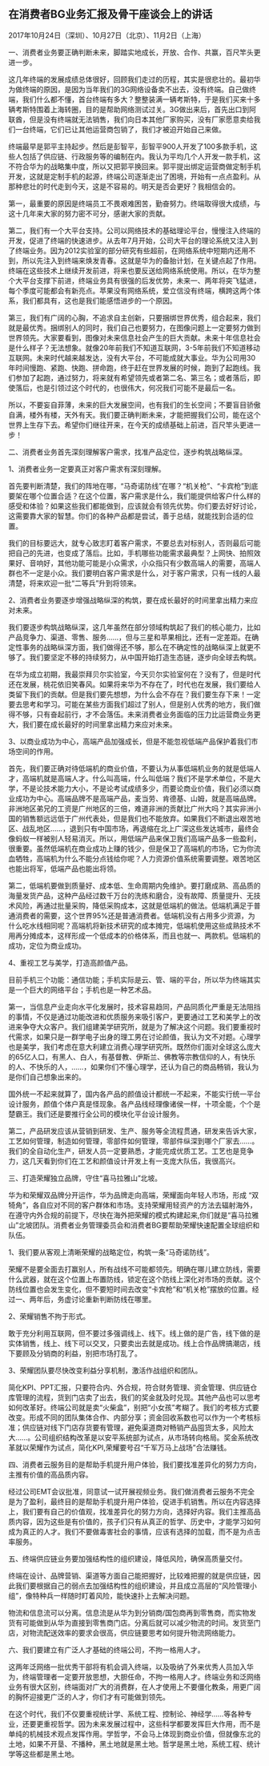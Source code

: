 ## 在消费者BG业务汇报及骨干座谈会上的讲话

2017年10月24日（深圳）、10月27日（北京）、11月2日（上海）



一、消费者业务要正确判断未来，脚踏实地成长，开放、合作、共赢，百尺竿头更进一步。

这几年终端的发展成绩总体很好，回顾我们走过的历程，其实是很悲壮的。最初华为做终端的原因，是因为当年我们的3G网络设备卖不出去，没有终端。自己做终端，我们什么都不懂，首台终端有多大？整整装满一辆考斯特，于是我们买来十多辆考斯特围着上海转圈，目的是帮助网络测试过关。3G做出来后，首先出口到阿联酋，但是没有终端就无法销售，我们向日本其他厂家购买，没有厂家愿意卖给我们一台终端，它们已让其他运营商包销了，我们才被迫开始自己来做。

终端最早是郭平主持起步。然后是彭智平，彭智平900人开发了100多款手机，这些人包括了供应链、行政服务等的编制在内。我认为平均几个人开发一款手机，这不符合华为的战略集中度，所以又把郭平换回来。郭平提出绑定运营商做定制手机开发，这就是定制手机的起源，终端公司逐渐走出了困境，开始有一点点盈利。从那种悲壮的时代走到今天，这是不容易的。明天是否会更好？我相信会的。

第一，最重要的原因是终端员工不畏艰难困苦，勤奋努力。终端取得很大成绩，与这十几年来大家的努力密不可分，感谢大家的贡献。

第二，我们有一个大平台支持。公司以网络技术的基础理论平台，慢慢注入终端的开发，促进了终端的快速进步。从去年7月开始，公司大平台的理论系统又注入到了终端业务。因为2012实验室的部分研究有些超前，在网络系统中短期内还用不到，所以先注入到终端来焕发青春。这就是华为的备胎计划，在关键点起了作用。终端在这些技术上继续开发前进，将来也要反送给网络系统使用。所以，在华为整个大平台支撑下前进，终端业务具有很强的后发优势，未来一、两年将突飞猛进，每个季度可能都会有新亮点。苹果没有网络系统，爱立信没有终端，横跨这两个体系，我们都具有，这也是我们能感悟进步的一个原因。

第三，我们有广阔的心胸，不追求自主创新，只要捆绑世界优秀，组合起来，我们就是最优秀。捆绑别人的同时，我们自己也要努力，在图像问题上一定要努力做到世界领先。大家要看到，图像对未来信息社会产生的巨大贡献。未来十年信息社会是什么样子？无法想象。就像20年前我们不知道互联网，3-5年前我们不知道移动互联网。未来时代越来越发达，没有大平台，不可能成就大事业。华为公司用30年时间慢跑、紧跑、快跑、拼命跑，终于赶在世界发展的时候，跑到了起跑线。我们参加了起跑，通过努力，将来就有希望领先或者第二名、第三名；或者落后，即使落后，也是引领过这个时代的，也很伟大，何况我们可能不是最后一名。

所以，不要妄自菲薄，未来的巨大发展空间，也有我们的生长空间；不要盲目骄傲自满，楼外有楼，天外有天。我们要正确判断未来，才能把握我们公司，能在这个世界上生存下去。希望你们继往开来，在今天的成绩基础上前进，百尺竿头更进一步！

二、消费者业务首先深刻理解客户需求，找准产品定位，逐步构筑战略纵深。

1、消费者业务一定要真正对客户需求有深刻理解。

首先要判断清楚，我们的阵地在哪，“马奇诺防线”在哪？“机关枪”、“卡宾枪”到底要架在哪个位置合适？在这个位置，客户需求是什么，我们能提供给客户什么样的感受和体验？如果这些我们都能做到，应该就会有领先优势。你们要去好好讨论，这需要靠大家的智慧。你们的各种产品都是尝试，善于总结，就能找到合适的位置。

我们的目标要远大，就专心致志盯着客户需求，不要总去对标别人，否则最后可能把自己的先进，也变成了落后。比如，手机哪些功能需求最典型？上网快、拍照效果好、音响好，其他功能可能是小众需求，小众指只有少数高端人的需要，高端人群也不一定是小众。我们要明白客户需求是什么，对于客户需求，只有一线的人最清楚，将来欢迎一批“二等兵”升到将领来。

2、消费者业务要逐步增强战略纵深的构筑，要在成长最好的时间里拿出精力来应对未来。

我们要逐步构筑战略纵深，这几年虽然在部分领域构筑起了我们的核心能力，比如产品竞争力、渠道、零售、服务……，但与三星和苹果相比，还有一定差距。在确定性事务的战略纵深方面，我们做得还不够，那么在不确定性的战略纵深上就更不够了。我们要坚定不移的持续努力，从中国开始打造生态链，逐步向全球去构筑。

在华为成立初期，我最崇拜贝尔实验室，今天贝尔实验室何在？没有了，但是时代还在发展，桃花依旧笑春风。如果将来华为不存在了，时代也在发展，我们要给人类留下我们的贡献。但是我们要先想想，为什么会不存在？我们要生存下来！一定要去思考和学习。可能在某些方面我们超过了别人，但是别人优秀的地方，我们做得不够，只有奋起前行，才不会落伍。未来消费者业务面临的压力比运营商业务更大，我们要在成长最好的时间里拿出精力来应对未来。

3、以商业成功为中心，高端产品加强成长，但是不能忽视低端产品保护着我们市场空间的作用。

首先，我们要正确对待低端机的商业价值，不要认为从事低端机业务的就是低端人才，高端机就是高端人才。什么叫高端，什么叫低端？我们不是学术单位，不是大学，不是论技术能力大小，不是论考试成绩多少，而要论商业价值，我们必须以商业成功为中心。高端品牌不是高端产品，麦当劳、肯德基、山姆，就是高端品牌。非洲地区弟兄的工资是广州地区的三倍，难道非洲的贡献比广州大吗？其实非洲小国的销售额远远低于广州代表处，但是我们也不能放弃。如果我们不断退出艰苦地区、战乱地区……，退到只有中国市场，再退缩在北上广深这些发达城市，最终会像蚂蚁一样被别人轻易消灭。所以，用低端产品来保卫我们高端产品多一些盈利，很重要。虽然低端机在商业成功上赚的钱少，但是保卫了高端机的市场，它为你流血牺牲，高端机为什么不能分点钱给你呢？人力资源价值系统需要调整。艰苦地区也能出将军，低端产品也能出将领。

第二，低端机要做到质量好、成本低、生命周期内免维护。要打磨成熟、高品质的海量发货产品，这种产品经过数千万台的洗练和磨合，没有故障、质量提升、无技术风险，再通过批量采购，降低采购成本，这就是低端机的做法。低端机满足于普通消费者的需要，这个世界95%还是普通消费者。低端机没有占用多少资源，为什么吃水线相同呢？高端机将新技术研究的成本摊完，低端机使用这些成熟技术不用再分摊成本，这样形成一个低成本的价格体系，而且也就一、两款机。低端机的成功，定位为商业成功。

4、重视工艺与美学，打造高颜值产品。

目前手机三个功能：通信功能；手机实际是云、管、端的平台，所以华为终端其实是一个巨大的网络平台；手机也是一种艺术品。

第一，当信息产业走向水平化发展时，技术容易趋同，产品同质化严重是无法阻挡的事情，不仅是通过功能改进和优质服务来吸引客户，更要通过工艺和美学上的改进来争夺大众客户。我们组建美学研究所，就是为了解决这个问题。我们要重视时代需求，如果只是一群学电子出身的理工男在讨论颜值，我认为文不对题。心理学也是美学，我们考虑在意大利建立消费心理学研究所。既然你们面对全球这么庞大的65亿人口，有黑人、白人，有基督教、伊斯兰、佛教等宗教信仰的人，有快乐的人、不快乐的人，……，如果你们不懂心理学，还认为自己的商品畅销，我认为是你们自己想象出来的。

国外统一不起来就算了，国内各产品的颜值设计都统一不起来，不能实行统一平台设计服务，颜值个体户真是怪现象。各产品线经理像诸侯一样，十项全能，个个是楚霸王。我们还是要推行全公司的模块化平台设计服务。

第二，产品研发应该从营销到研发、生产、服务等全流程贯通，研发来告诉大家，工艺如何管理，制造如何管理，零部件如何管理，零部件纵深到哪个厂家去……。我们的全自动化生产，研发人员一定要熟悉，才能完成优质工艺。工艺也是竞争力，这几天看到你们在工艺和颜值设计开发上有一支庞大队伍，我很高兴。

三、打造荣耀独立品牌，守住“喜马拉雅山”北坡。

华为和荣耀双品牌分开运作，华为品牌走向高端，荣耀面向年轻人市场，形成 “双犄角”，各自应对不同的客户群体和市场。支持荣耀用轻资产的方法去辐射海外，在遵守内外合规的前提下，尽快在海外把荣耀的模式构建起来,你们就是“喜马拉雅山”北坡团队。消费者业务管理委员会和消费者BG要帮助荣耀快速配置全球组织和队伍。

1、我们要从客观上清晰荣耀的战略定位，构筑一条“马奇诺防线”。

荣耀不是要全面去打赢别人，所有战线不可能都领先。明确在哪儿建立防线，需要什么武器，就在这个位置上布置防线，锁定在这个防线上深化对市场的贡献。这个防线位置也会发生变化，但不要短时间去改变“卡宾枪”和“机关枪”摆放的位置。经过一、两年后，务虚讨论重新判断防线在哪里。

2、荣耀销售不拘于形式。

敢于充分利用互联网，但不要过多强调线上、线下。线上做的是广告，线下做的是实体销售，线上、线下可以交叉，只要卖出去就是成功。线上合作品牌搞潮店，线下要顾及分销商的利益，别把市场打乱了。

3、荣耀团队要尽快改变利益分享机制，激活作战组织和团队。

简化KPI、PPT汇报，只要符合内、外合规，符合财务管理、资金管理、供应链仓库管理的流程，货到门店卖了出去，我们的奖金就及时兑现。其他产品也可以思考如何改革好。终端公司就是卖“火柴盒”，别把“小女孩”考糊了。我们的考核方式要改变。形成不同的团队集体合作、内部分享；资金回收系数也可以作为一个考核标准；供应链对线下门店存货要有管理，避免渠道商对畅销产品囤货太多，风险太大……。公司组织结构改革是以安平系统部为试点，从市场转向格局。奖金系统改革就以荣耀作为试点，简化KPI,荣耀要号召“千军万马上战场”合法赚钱。

四、消费者云服务目的是帮助手机提升用户体验，我们要找准差异化的努力方向，主推有价值的高品质内容。

经过公司EMT会议批准，同意试一试开展视频业务。我们做消费者云服务不完全是为了盈利，最终目的是帮助手机提升用户体验，促进手机销售。所以在内容选择上，我们要有自己的价值观，找准差异化的努力方向，选择好内容。我们主推高品质内容，因为这些是有价值的，孩子们只有从真正的哲学、历史中，才能学习如何成为真正的人才。我们不要做毒害社会的事情，应该有选择的加载，而不是为点击率服务。

五、终端供应链业务要加强结构性的组织建设，降低风险，确保高质量交付。

终端在设计、品牌营销、渠道等方面自己能把握好，比较难把握的就是供应链，因此我们要根据自己的弱点去加强结构性的组织建设，并且成立高层的“风险管理小组”，像特种兵一样随时盯着风险，能快速扑上去解决问题。

物流和信息流可以分离。信息流是从华为到分销商/国包商再到零售商，而实物发货有可能做到从华为直接到零售商门店。分离后就可以减少物流的时间。发货至门店，对物流配送效率的要求会很高，供应链要思考如何提升物流网络能力。

六、我们要建立有广泛人才基础的终端公司，不拘一格用人才。

这两年泛网络一批优秀干部将有机会调入终端，以及吸纳了外来优秀人员加入华为，终端管理者一定要开放思想，大胆任命，不拘一格用人才。终端业务和泛网络业务有很大区别，终端面对广大的消费群，在人才使用上不要僵化教条，用更广阔的胸怀迎接更广泛的人才，你们才有可能做到领先。

在这个时代，我们不仅要重视统计学、系统工程、控制论、神经学……等各种专业，还要更重视哲学。因为未来发展过程中，这些科学都要发挥巨大作用，而不是单纯的机械技术观点发挥作用。学哲学，不会马上体现到商业价值，但就像东北的土地，如果不开垦、不播种，黑土地就是黑土地。哲学是黑土地，系统工程、统计学等这些都是黑土地。
